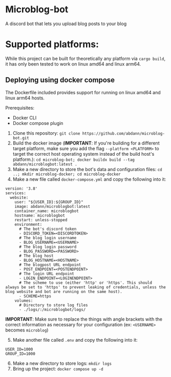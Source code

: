 # Microblog-bot
A discord bot that lets you upload blog posts to your blog

# Supported platforms:
While this project can be built for theoretically any platform via `cargo build`, it has only been tested to work on linux amd64 and linux arm64.

## Deploying using docker compose
The Dockerfile included provides support for running on linux amd64 and linux arm64 hosts.

Prerequisites:
- Docker CLI
- Docker compose plugin

1. Clone this repository: `git clone https://github.com/abdann/microblog-bot.git`
2. Build the docker image (**IMPORTANT**: If you're building for a different target platform, make sure you add the flag `--platform <PLATFORM>` to target the correct host operating system instead of the build host's platform.): `cd microblog-bot; docker buildx build --tag abdann/microblogbot:latest .`
3. Make a new directory to store the bot's data and configuration files: `cd ..; mkdir microblog-docker; cd microblog-docker`
4. Make a new file called `docker-compose.yml` and copy the following into it:

```
version: '3.8'
services:
  website:
    user: "${USER_ID}:${GROUP_ID}"
    image: abdann/microblogbot:latest
    container_name: microblogbot
    hostname: microblogbot
    restart: unless-stopped
    environment:
      # The bot's discord token
      - DISCORD_TOKEN=<DISCORDTOKEN>
      # The blog login username
      - BLOG_USERNAME=<USERNAME>
      # The blog login password
      - BLOG_PASSWORD=<PASSWORD>
      # The blog host
      - BLOG_HOSTNAME=<HOSTNAME>
      # The blogpost URL endpoint
      - POST_ENDPOINT=<POSTENDPOINT>
      # The login URL endpoint
      - LOGIN_ENDPOINT=<LOGINENDPOINT>
      # The scheme to use (either 'http' or 'https'. This should always be set to 'https' to prevent leaking of credentials, unless the blog website and bot are running on the same host).
      - SCHEME=https
    volumes:
      # Directory to store log files
      - ./logs/:/microblogbot/logs/
```

**IMPORTANT**: Make sure to replace the things with angle brackets with the correct information as necessary for your configuration (ex: `<USERNAME>` becomes `microblog`)

5. Make another file called `.env` and copy the following into it:
```
USER_ID=1000
GROUP_ID=1000
```
6. Make a new directory to store logs: `mkdir logs`
7. Bring up the project: `docker compose up -d`
